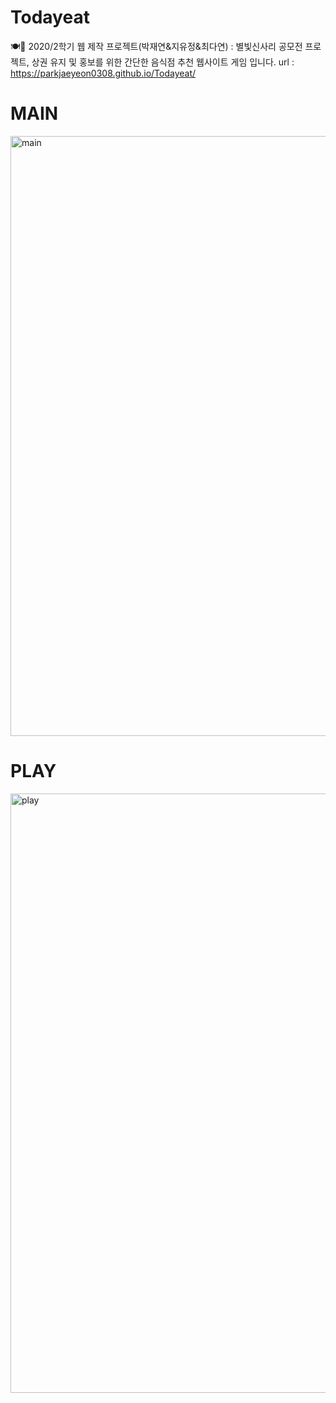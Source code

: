 # Todayeat
🍽🎊 2020/2학기 웹 제작 프로젝트(박재연&amp;지유정&amp;최다연) : 별빛신사리 공모전 프로젝트, 상권 유지 및 홍보를 위한 간단한 음식점 추천 웹사이트 게임 입니다.
url : https://parkjaeyeon0308.github.io/Todayeat/

# MAIN
<img width="960" alt="main" src="https://user-images.githubusercontent.com/62472505/105805265-fc006a80-5fe4-11eb-8112-971e6f88adee.PNG">

# PLAY
<img width="959" alt="play" src="https://user-images.githubusercontent.com/62472505/105805285-06226900-5fe5-11eb-8a7d-4b320b977244.PNG">
